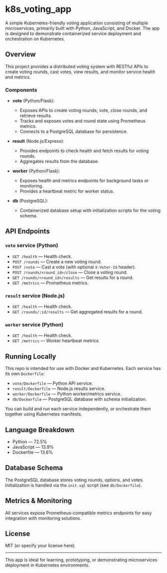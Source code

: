 # k8s_voting_app

A simple Kubernetes-friendly voting application consisting of multiple microservices, primarily built with Python, JavaScript, and Docker. The app is designed to demonstrate containerized service deployment and orchestration on Kubernetes.

## Overview

This project provides a distributed voting system with RESTful APIs to create voting rounds, cast votes, view results, and monitor service health and metrics.

### Components

- **vote** (Python/Flask):
  - Exposes APIs to create voting rounds, vote, close rounds, and retrieve results.
  - Tracks and exposes votes and round state using Prometheus metrics.
  - Connects to a PostgreSQL database for persistence.

- **result** (Node.js/Express):
  - Provides endpoints to check health and fetch results for voting rounds.
  - Aggregates results from the database.

- **worker** (Python/Flask):
  - Exposes health and metrics endpoints for background tasks or monitoring.
  - Provides a heartbeat metric for worker status.

- **db** (PostgreSQL):
  - Containerized database setup with initialization scripts for the voting schema.

## API Endpoints

### `vote` service (Python)
- `GET /health` — Health check.
- `POST /rounds` — Create a new voting round.
- `POST /vote` — Cast a vote (with optional `X-Voter-Id` header).
- `POST /rounds/<round_id>/close` — Close a voting round.
- `GET /rounds/<round_id>/results` — Get results for a round.
- `GET /metrics` — Prometheus metrics.

### `result` service (Node.js)
- `GET /health` — Health check.
- `GET /rounds/:id/results` — Get aggregated results for a round.

### `worker` service (Python)
- `GET /health` — Health check.
- `GET /metrics` — Worker heartbeat metrics.

## Running Locally

This repo is intended for use with Docker and Kubernetes. Each service has its own `Dockerfile`:

- `vote/Dockerfile` — Python API service.
- `result/Dockerfile` — Node.js results service.
- `worker/Dockerfile` — Python worker/metrics service.
- `db/Dockerfile` — PostgreSQL database with schema initialization.

You can build and run each service independently, or orchestrate them together using Kubernetes manifests.

## Language Breakdown

- Python — 72.5%
- JavaScript — 13.9%
- Dockerfile — 13.6%

## Database Schema

The PostgreSQL database stores voting rounds, options, and votes. Initialization is handled via the `init.sql` script (see `db/Dockerfile`).

## Metrics & Monitoring

All services expose Prometheus-compatible metrics endpoints for easy integration with monitoring solutions.

## License

MIT (or specify your license here)

---

This app is ideal for learning, prototyping, or demonstrating microservices deployment in Kubernetes environments.
